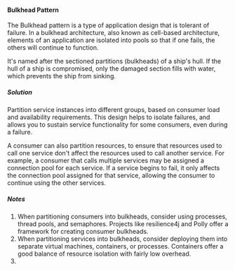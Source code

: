 #### Bulkhead Pattern 

The Bulkhead pattern is a type of application design that is tolerant of failure.
In a bulkhead architecture, also known as cell-based architecture, elements of an application are isolated into pools so that if one fails, the others will continue to function. 

 It's named after the sectioned partitions (bulkheads) of a ship's hull. If the hull of a ship is compromised, only the damaged section fills with water, which prevents the ship from sinking.

##### Solution
Partition service instances into different groups, based on consumer load and availability requirements. This design helps to isolate failures, and allows you to sustain service functionality for some consumers, even during a failure.

A consumer can also partition resources, to ensure that resources used to call one service don't affect the resources used to call another service. For example, a consumer that calls multiple services may be assigned a connection pool for each service. If a service begins to fail, it only affects the connection pool assigned for that service, allowing the consumer to continue using the other services.

##### Notes 
1. When partitioning consumers into bulkheads, consider using processes, thread pools, and semaphores. Projects like resilience4j and Polly offer a framework for creating consumer bulkheads.
2. When partitioning services into bulkheads, consider deploying them into separate virtual machines, containers, or processes. Containers offer a good balance of resource isolation with fairly low overhead. 
3. 